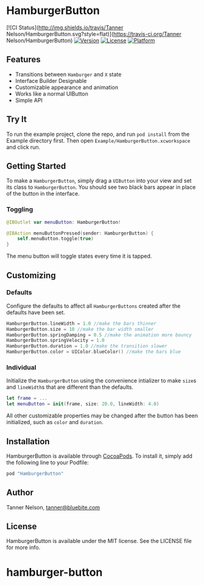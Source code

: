 # HamburgerButton

[![CI Status](http://img.shields.io/travis/Tanner Nelson/HamburgerButton.svg?style=flat)](https://travis-ci.org/Tanner Nelson/HamburgerButton)
[![Version](https://img.shields.io/cocoapods/v/HamburgerButton.svg?style=flat)](http://cocoapods.org/pods/HamburgerButton)
[![License](https://img.shields.io/cocoapods/l/HamburgerButton.svg?style=flat)](http://cocoapods.org/pods/HamburgerButton)
[![Platform](https://img.shields.io/cocoapods/p/HamburgerButton.svg?style=flat)](http://cocoapods.org/pods/HamburgerButton)

## Features

- Transitions between `Hamburger` and `X` state
- Interface Builder Designable
- Customizable appearance and animation
- Works like a normal UIButton
- Simple API

## Try It

To run the example project, clone the repo, and run `pod install` from the Example directory first. Then open `Example/HamburgerButton.xcworkspace` and click run.

## Getting Started

To make a `HamburgerButton`, simply drag a `UIButton` into your view and set its class to `HamburgerButton`. You should see two black bars appear in place of the button in the interface.

### Toggling

```swift
@IBOutlet var menuButton: HamburgerButton!

@IBAction menuButtonPressed(sender: HamburgerButton) {
	self.menuButton.toggle(true)
}
```

The menu button will toggle states every time it is tapped.

## Customizing

### Defaults

Configure the defaults to affect all `HamburgerButtons` created after the defaults have been set.

```swift
HamburgerButton.lineWidth = 1.0 //make the bars thinner
HamburgerButton.size = 10 //make the bar width smaller
HamburgerButton.springDamping = 0.5 //make the animation more bouncy
HamburgerButton.springVelocity = 1.0
HamburgerButton.duration = 1.0 //make the transition slower
HamburgerButton.color = UIColor.blueColor() //make the bars blue
```

### Individual

Initialize the `HamburgerButton` using the convenience intializer to make `size`s and `lineWidth`s that are different than the defaults.

```swift
let frame = ...
let menuButton = init(frame, size: 20.0, lineWidth: 4.0)
```

All other customizable properties may be changed after the button has been initialized, such as `color` and `duration`.

## Installation

HamburgerButton is available through [CocoaPods](http://cocoapods.org). To install
it, simply add the following line to your Podfile:

```ruby
pod "HamburgerButton"
```

## Author

Tanner Nelson, tanner@bluebite.com

## License

HamburgerButton is available under the MIT license. See the LICENSE file for more info.
# hamburger-button
